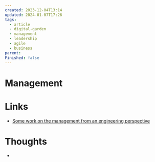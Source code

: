 ```yaml
---
created: 2023-12-04T13:14
updated: 2024-01-07T17:26
tags:
  - article
  - digital-garden
  - management
  - leadership
  - agile
  - business
parent: 
Finished: false
---
```

# Management



# Links
- [Some work on the management from an engineering perspective](https://lethain.com/tags/executive/)

# Thoughts 
- 


